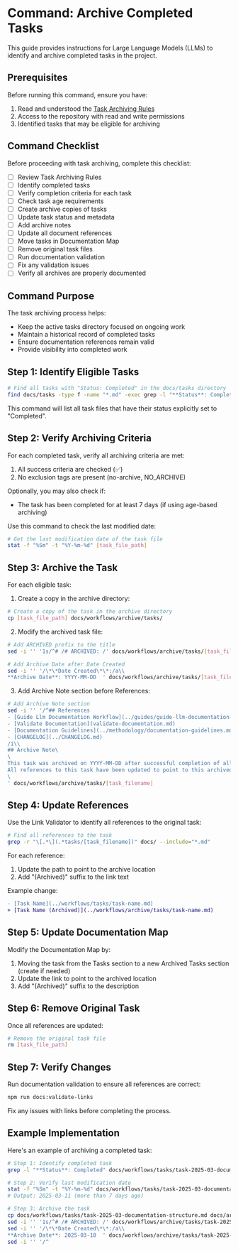 # Command: Archive Completed Tasks

This guide provides instructions for Large Language Models (LLMs) to identify and archive completed tasks in the project.

## Prerequisites

Before running this command, ensure you have:

1. Read and understood the [Task Archiving Rules](../rules/task-archiving-rules.md)
2. Access to the repository with read and write permissions
3. Identified tasks that may be eligible for archiving

## Command Checklist

Before proceeding with task archiving, complete this checklist:

- [ ] Review Task Archiving Rules
- [ ] Identify completed tasks
- [ ] Verify completion criteria for each task
- [ ] Check task age requirements
- [ ] Create archive copies of tasks
- [ ] Update task status and metadata
- [ ] Add archive notes
- [ ] Update all document references
- [ ] Move tasks in Documentation Map
- [ ] Remove original task files
- [ ] Run documentation validation
- [ ] Fix any validation issues
- [ ] Verify all archives are properly documented

## Command Purpose

The task archiving process helps:

- Keep the active tasks directory focused on ongoing work
- Maintain a historical record of completed tasks
- Ensure documentation references remain valid
- Provide visibility into completed work

## Step 1: Identify Eligible Tasks

```bash
# Find all tasks with "Status: Completed" in the docs/tasks directory
find docs/tasks -type f -name "*.md" -exec grep -l "**Status**: Completed" {} \;
```

This command will list all task files that have their status explicitly set to "Completed".

## Step 2: Verify Archiving Criteria

For each completed task, verify all archiving criteria are met:

1. All success criteria are checked (✅)
2. No exclusion tags are present (no-archive, NO_ARCHIVE)

Optionally, you may also check if:

- The task has been completed for at least 7 days (if using age-based archiving)

Use this command to check the last modified date:

```bash
# Get the last modification date of the task file
stat -f "%Sm" -t "%Y-%m-%d" [task_file_path]
```

## Step 3: Archive the Task

For each eligible task:

1. Create a copy in the archive directory:

```bash
# Create a copy of the task in the archive directory
cp [task_file_path] docs/workflows/archive/tasks/
```

2. Modify the archived task file:

```bash
# Add ARCHIVED prefix to the title
sed -i '' '1s/^# /# ARCHIVED: /' docs/workflows/archive/tasks/[task_filename]

# Add Archive Date after Date Created
sed -i '' '/\*\*Date Created\*\*:/a\\
**Archive Date**: YYYY-MM-DD  ' docs/workflows/archive/tasks/[task_filename]
```

3. Add Archive Note section before References:

```bash
# Add Archive Note section
sed -i '' '/^## References
- [Guide Llm Documentation Workflow](../guides/guide-llm-documentation-workflow.md)
- [Validate Documentation](validate-documentation.md)
- [Documentation Guidelines](../methodology/documentation-guidelines.md)
- [CHANGELOG](../CHANGELOG.md)
/i\\
## Archive Note\
\
This task was archived on YYYY-MM-DD after successful completion of all objectives.\
All references to this task have been updated to point to this archived version.\
\
' docs/workflows/archive/tasks/[task_filename]
```

## Step 4: Update References

Use the Link Validator to identify all references to the original task:

```bash
# Find all references to the task
grep -r "\[.*\](.*tasks/[task_filename])" docs/ --include="*.md"
```

For each reference:

1. Update the path to point to the archive location
2. Add "(Archived)" suffix to the link text

Example change:

```diff
- [Task Name](../workflows/tasks/task-name.md)
+ [Task Name (Archived)](../workflows/archive/tasks/task-name.md)
```

## Step 5: Update Documentation Map

Modify the Documentation Map by:

1. Moving the task from the Tasks section to a new Archived Tasks section (create if needed)
2. Update the link to point to the archived location
3. Add "(Archived)" suffix to the description

## Step 6: Remove Original Task

Once all references are updated:

```bash
# Remove the original task file
rm [task_file_path]
```

## Step 7: Verify Changes

Run documentation validation to ensure all references are correct:

```bash
npm run docs:validate-links
```

Fix any issues with links before completing the process.

## Example Implementation

Here's an example of archiving a completed task:

```bash
# Step 1: Identify completed task
grep -l "**Status**: Completed" docs/workflows/tasks/task-2025-03-documentation-structure.md

# Step 2: Verify last modification date
stat -f "%Sm" -t "%Y-%m-%d" docs/workflows/tasks/task-2025-03-documentation-structure.md
# Output: 2025-03-11 (more than 7 days ago)

# Step 3: Archive the task
cp docs/workflows/tasks/task-2025-03-documentation-structure.md docs/archive/tasks/
sed -i '' '1s/^# /# ARCHIVED: /' docs/workflows/archive/tasks/task-2025-03-documentation-structure.md
sed -i '' '/\*\*Date Created\*\*:/a\\
**Archive Date**: 2025-03-18  ' docs/workflows/archive/tasks/task-2025-03-documentation-structure.md
sed -i '' '/^
```
